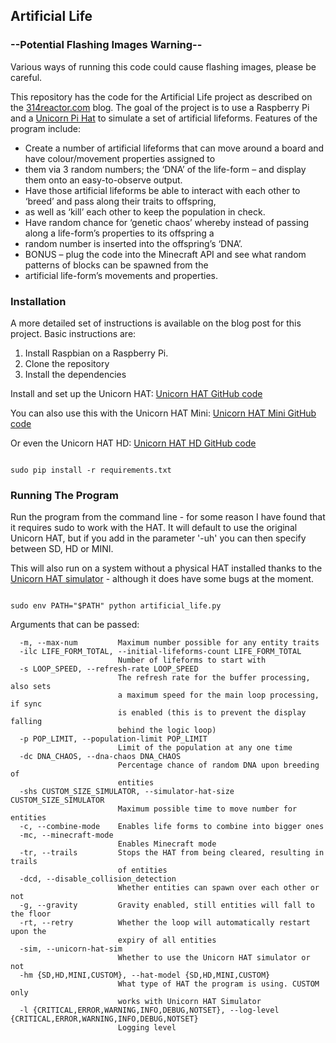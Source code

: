 ## Artificial Life
### --Potential Flashing Images Warning--
Various ways of running this code could cause flashing images, please be careful.

This repository has the code for the Artificial Life project as described on the 
[314reactor.com](https://314reactor.com/2017/10/16/artificial-life-project/) blog. 
The goal of the project is to use a Raspberry Pi and a [Unicorn Pi Hat](https://shop.pimoroni.com/products/unicorn-hat) 
to simulate a set of artificial lifeforms. Features of the program include: 

* Create a number of artificial lifeforms that can move around a board and have colour/movement properties assigned to 
* them via 3 random numbers; the ‘DNA’ of the life-form – and display them onto an easy-to-observe output.
* Have those artificial lifeforms be able to interact with each other to ‘breed’ and pass along their traits to offspring, 
* as well as ‘kill’ each other to keep the population in check.
* Have random chance for ‘genetic chaos’ whereby instead of passing along a life-form’s properties to its offspring a 
* random number is inserted into the offspring’s ‘DNA’.
* BONUS – plug the code into the Minecraft API and see what random patterns of blocks can be spawned from the 
* artificial life-form’s movements and properties.


### Installation

A more detailed set of instructions is available on the blog post for this project. Basic instructions are: 

1. Install Raspbian on a Raspberry Pi. 
2. Clone the repository
3. Install the dependencies

Install and set up the Unicorn HAT:
[Unicorn HAT GitHub code](https://github.com/pimoroni/unicorn-hat)

You can also use this with the Unicorn HAT Mini:
[Unicorn HAT Mini GitHub code](https://learn.pimoroni.com/article/getting-started-with-unicorn-hat-mini)

Or even the Unicorn HAT HD:
[Unicorn HAT HD GitHub code](https://github.com/pimoroni/unicorn-hat-hd)

```

sudo pip install -r requirements.txt

```

### Running The Program

Run the program from the command line - for some reason I have found that it requires sudo to work with the HAT.
It will default to use the original Unicorn HAT, but if you add in the parameter '-uh' you can then specify between
SD, HD or MINI.

This will also run on a system without a physical HAT installed thanks to the 
[Unicorn HAT simulator](https://github.com/jayniz/unicorn-hat-sim) - although it does have some bugs at the moment.


```

sudo env PATH="$PATH" python artificial_life.py

```

Arguments that can be passed: 

```
  -m, --max-num         Maximum number possible for any entity traits
  -ilc LIFE_FORM_TOTAL, --initial-lifeforms-count LIFE_FORM_TOTAL
                        Number of lifeforms to start with
  -s LOOP_SPEED, --refresh-rate LOOP_SPEED
                        The refresh rate for the buffer processing, also sets
                        a maximum speed for the main loop processing, if sync
                        is enabled (this is to prevent the display falling
                        behind the logic loop)
  -p POP_LIMIT, --population-limit POP_LIMIT
                        Limit of the population at any one time
  -dc DNA_CHAOS, --dna-chaos DNA_CHAOS
                        Percentage chance of random DNA upon breeding of
                        entities
  -shs CUSTOM_SIZE_SIMULATOR, --simulator-hat-size CUSTOM_SIZE_SIMULATOR
                        Maximum possible time to move number for entities
  -c, --combine-mode    Enables life forms to combine into bigger ones
  -mc, --minecraft-mode
                        Enables Minecraft mode
  -tr, --trails         Stops the HAT from being cleared, resulting in trails
                        of entities
  -dcd, --disable_collision_detection
                        Whether entities can spawn over each other or not
  -g, --gravity         Gravity enabled, still entities will fall to the floor
  -rt, --retry          Whether the loop will automatically restart upon the
                        expiry of all entities
  -sim, --unicorn-hat-sim
                        Whether to use the Unicorn HAT simulator or not
  -hm {SD,HD,MINI,CUSTOM}, --hat-model {SD,HD,MINI,CUSTOM}
                        What type of HAT the program is using. CUSTOM only
                        works with Unicorn HAT Simulator
  -l {CRITICAL,ERROR,WARNING,INFO,DEBUG,NOTSET}, --log-level {CRITICAL,ERROR,WARNING,INFO,DEBUG,NOTSET}
                        Logging level
```
